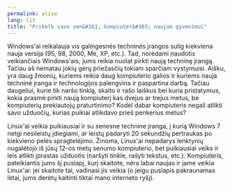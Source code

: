 ```yaml
---
permalink: alive
lang: lit
title: "Prikelk savo sen&#261; kompiuter&#303; naujam gyvenimui"
---
```


Windows'ai reikalauja vis galingesn&#279;s technin&#279;s &#303;rangos sulig kiekviena nauja versija (95, 98, 2000, Me, XP, etc.). Tad, nor&#279;dami naudotis veikian&#269;iais Windows'ais, jums reikia nuolat pirkti nauj&#261; technin&#281; &#303;rang&#261;. Ta&#269;iau a&#353; nematau joki&#371; ger&#371; prie&#382;as&#269;i&#371; tokiam spar&#269;iam vystymuisi. Ai&#353;ku, yra daug &#382;moni&#371;, kuriems reikia daug kompiuterio galios ir kuriems nauja technin&#279; &#303;ranga ir technologijos palengvina ir paspartina darb&#261;. Ta&#269;iau daugeliui, kurie tik nar&#353;o tinkl&#261;, skaito ir ra&#353;o lai&#353;kus bei kuria pristatymus, kokia prasm&#279; pirkti nauj&#261; kompiuter&#303; kas dvejus ar trejus metus, be kompiuteri&#371; prekiautoj&#371; praturtinimo? Kod&#279;l dabar kompiuteris negali atlikti savo u&#382;duo&#269;i&#371;, kurias puikiai atlikdavo prie&#353; penkerius metus?

Linux'ai veikia puikiausiai ir su senesne technine &#303;ranga, &#303; kuri&#261; Windows 7 netgi nesileist&#371; &#303;diegiami, ar leist&#371; padaryti 20 sekund&#382;i&#371; pertraukas po kiekvieno pel&#279;s spragtel&#279;jimo. &#381;inoma, Linux'ai nepadarys lenktyni&#371; nugal&#279;tojo i&#353; j&#363;s&#371; 12-os met&#371; senumo kompiuterio, bet puikiausiai veiks ir leis atlikti &#303;prastas u&#382;duotis (nar&#353;yti tinkle, ra&#353;yti tekstus, etc.). Kompiuteris, pateikiantis jums &#353;&#303; puslap&#303;, kur&#303; skaitote, n&#279;ra labai naujas ir jame veikia Linux'ai: jei skaitote tai, vadinasi jis veikia (o jeigu puslapis pakraunamas l&#279;tai, jums der&#279;t&#371; kaltinti tiktai mano interneto ry&#353;&#303;).




